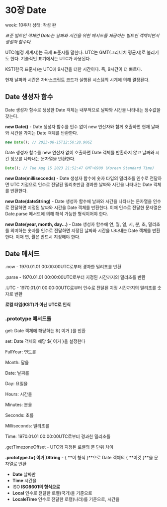 # 30장 Date

week: 10주차
상태: 작성 완

*표준 빌트인 객체인 Date는 날짜와 시간을 위한 메서드를 제공하는 빌트인 객체이면서 생성자 함수다.*

UTC(협정 세계시)는 국제 표준시를 말한다. UTC는 GMT(그리니치 평균시)로 불리기도 한다. 기술적인 표기에서는 UTC가 사용된다.

KST(한국 표준시)는 UTC에 9시간을 더한 시간이다. 즉, 9시간이 더 빠르다.

현재 날짜와 시간은 자바스크립트 코드가 실행된 시스템의 시계에 의해 결정된다.

## Date 생성자 함수

Date 생성자 함수로 생성한 Date 객체는 내부적으로 날짜와 시간을 나타내는 정수값을 갖는다.

**new Date()** - Date 생성자 함수를 인수 없이 new 연산자와 함께 호출하면 현재 날짜와 시간을 가지는 Date 객체를 반환한다.

```jsx
new Date(); // 2023-08-15T12:50:28.906Z
```

Date 생성자 함수를 new 연산자 없이 호출하면 Date 객체를 반환하지 않고 날짜와 시간 정보를 나타내는 문자열을 반환한다.

```jsx
Date(); // Tue Aug 15 2023 21:52:47 GMT+0900 (Korean Standard Time)
```

**new Date(milliseconds)** - Date 생성자 함수에 숫자 타입의 밀리초를 인수로 전달하면 UTC 기점으로 인수로 전달된 밀리초만큼 경과한 날짜와 시간을 나타내는 Date 객체를 반환한다.

**new Date(dateString)** - Date 생성자 함수에 날짜와 시간을 나타내는 문자열을 인수로 전달하면 지정된 날짜와 시간을 Date 객체를 반환한다. 이때 인수로 전달한 문자열은 Date.parse 메서드에 의해 해석 가능한 형식이어야 한다.

**new Date(year, month, day…)** - Date 생성자 함수에 연, 월, 일, 시, 분, 초, 밀리초를 의미하는 숫자를 인수로 전달하면 지정된 날짜와 시간을 나타내는 Date 객체를 반환한다. 이때 연, 월은 반드시 지정해야 한다.

## Date 메서드

.now - 1970.01.01 00:00:00UTC로부터 경과한 밀리초를 반환

.parse - 1970.01.01 00:00:00UTC로부터 지정된 시간까지의 밀리초를 반환

.UTC - 1970.01.01 00:00:00UTC로부터 인수로 전달된 지정 시간까지의 밀리초를 숫자로 반환

**로컬 타임(KST)가 아닌 UTC로 인식**

### .prototype 메서드들

get: Date 객체에 해당하는 ${ 이거 }를 반환

set: Date 객체의 해당 ${ 이거 }을 설정한다

FullYear: 연도를

Month: 달을

Date: 날짜를

Day: 요일을

Hours: 시간을

Minutes: 분을

Seconds: 초를

Milliseconds: 밀리초를

Time: 1970.01.01 00:00:00UTC로부터 경과한 밀리초를

.getTimezoneOffset - UTC와 지정된 로켈의 분 단위 차이

**.prototype.to{ 이거 }String** - { **이 형식 }**으로 Date 객체의 { **이것 }**을 문자열로 반환

- **Date** 날짜만
- **Time** 시간을
- ISO **ISO8601의 형식으로**
- **Local** 인수로 전달한 로켈(국가)을 기준으로
- **LocaleTime** 인수로 전달한 로캘(나라)를 기준으로, 시간을